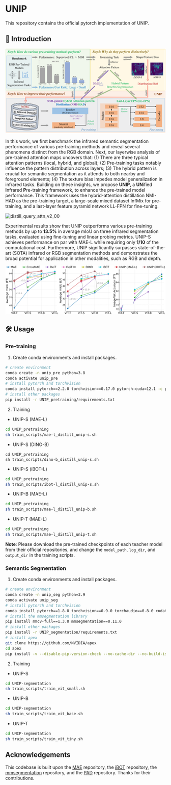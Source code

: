 # UNIP

This repository contains the official pytorch implementation of UNIP.


## 📖 Introduction

![architecture_v8_00](imgs/architecture.png)

In this work, we first benchmark the infrared semantic segmentation performance of various pre-training methods and reveal several phenomena distinct from the RGB domain. Next, our layerwise analysis of pre-trained attention maps uncovers that: (1) There are three typical attention patterns (local, hybrid, and global); (2) Pre-training tasks notably influence the pattern distribution across layers; (3) The hybrid pattern is crucial for semantic segmentation as it attends to both nearby and foreground elements; (4) The texture bias impedes model generalization in infrared tasks. Building on these insights, we propose **UNIP,** a **UN**ified **I**nfrared **P**re-training framework, to enhance the pre-trained model performance. This framework uses the hybrid-attention distillation NMI-HAD as the pre-training target, a large-scale mixed dataset InfMix for pre-training, and a last-layer feature pyramid network LL-FPN for fine-tuning.

![distill_query_attn_v2_00](imgs/distill_query_attn.png)

Experimental results show that UNIP outperforms various pre-training methods by up to **13.5%** in average mIoU on three infrared segmentation tasks, evaluated using fine-tuning and linear probing metrics. UNIP-S achieves performance on par with MAE-L while requiring only **1/10** of the computational cost. Furthermore, UNIP significantly surpasses state-of-the-art (SOTA) infrared or RGB segmentation methods and demonstrates the broad potential for application in other modalities, such as RGB and depth.

<img src="imgs/benchmark.png" alt="benchmark" style="zoom: 67%;" />



## 🛠️ Usage

### Pre-training

1. Create conda environments and install packages.

```bash
# create environment
conda create -n unip_pre python=3.8
conda activate unip_pre
# install pytorch and torchvision
conda install pytorch==2.2.0 torchvision==0.17.0 pytorch-cuda=12.1 -c pytorch -c nvidia
# install other packages
pip install -r UNIP_pretraining/requirements.txt
```

2. Training

- UNIP-S (MAE-L)

```bash
cd UNIP_pretraining
sh train_scripts/mae-l_distill_unip-s.sh
```

- UNIP-S (DINO-B)

```shell
cd UNIP_pretraining
sh train_scripts/dino-b_distill_unip-s.sh
```

- UNIP-S (iBOT-L)

```bash
cd UNIP_pretraining
sh train_scripts/ibot-l_distill_unip-s.sh
```

- UNIP-B (MAE-L)

```bash
cd UNIP_pretraining
sh train_scripts/mae-l_distill_unip-b.sh
```

- UNIP-T (MAE-L)

```bash
cd UNIP_pretraining
sh train_scripts/mae-l_distill_unip-t.sh
```

**Note**: Please download the pre-trained checkpoints of each teacher model from their official repositories, and change the `model_path`, `log_dir`, and `output_dir` in the training scripts.

### Semantic Segmentation

1. Create conda environments and install packages.

```bash
# create environment
conda create -n unip_seg python=3.9
conda activate unip_seg
# install pytorch and torchvision
conda install pytorch==1.8.0 torchvision==0.9.0 torchaudio==0.8.0 cudatoolkit=11.1 -c pytorch -c conda-forge
# install the mmsegmentation library
pip install mmcv-full==1.3.0 mmsegmentation==0.11.0
# install other packages
pip install -r UNIP_segmentation/requirements.txt
# install apex
git clone https://github.com/NVIDIA/apex
cd apex
pip install -v --disable-pip-version-check --no-cache-dir --no-build-isolation --config-settings "--global-option=--cpp_ext" --config-settings "--global-option=--cuda_ext" ./
```

2. Training

- UNIP-S

```bash
cd UNIP-segmentation
sh train_scripts/train_vit_small.sh
```

- UNIP-B

```bash
cd UNIP-segmentation
sh train_scripts/train_vit_base.sh
```

- UNIP-T

```bash
cd UNIP-segmentation
sh train_scripts/train_vit_tiny.sh
```



## Acknowledgements

This codebase is built upon the [MAE](https://github.com/facebookresearch/mae/tree/main) repository, the [iBOT](https://github.com/bytedance/ibot) repository, the [mmsegmentation](https://github.com/open-mmlab/mmsegmentation) repository, and the [PAD](https://github.com/casiatao/PAD) repository. Thanks for their contributions.


